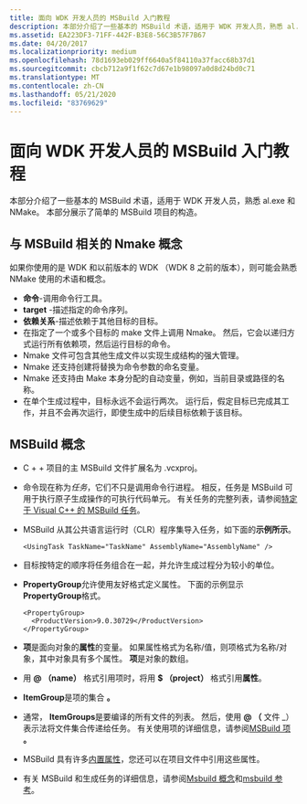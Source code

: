 ```yaml
---
title: 面向 WDK 开发人员的 MSBuild 入门教程
description: 本部分介绍了一些基本的 MSBuild 术语，适用于 WDK 开发人员，熟悉 al.exe 和 NMake。 本部分展示了简单的 MSBuild 项目的构造。
ms.assetid: EA223DF3-71FF-442F-B3E8-56C3B57F7B67
ms.date: 04/20/2017
ms.localizationpriority: medium
ms.openlocfilehash: 78d1693eb029ff6640a5f84110a37facc68b37d1
ms.sourcegitcommit: cbcb712a9f1f62c7d67e1b98097a0d8d24bd0c71
ms.translationtype: MT
ms.contentlocale: zh-CN
ms.lasthandoff: 05/21/2020
ms.locfileid: "83769629"
---
```

# <a name="msbuild-primer-for-wdk-developers"></a>面向 WDK 开发人员的 MSBuild 入门教程


本部分介绍了一些基本的 MSBuild 术语，适用于 WDK 开发人员，熟悉 al.exe 和 NMake。 本部分展示了简单的 MSBuild 项目的构造。

## <a name="span-idnmake_concepts_relevant_to_msbuildspanspan-idnmake_concepts_relevant_to_msbuildspanspan-idnmake_concepts_relevant_to_msbuildspannmake-concepts-relevant-to-msbuild"></a><span id="Nmake_concepts_relevant_to_MSBuild"></span><span id="nmake_concepts_relevant_to_msbuild"></span><span id="NMAKE_CONCEPTS_RELEVANT_TO_MSBUILD"></span>与 MSBuild 相关的 Nmake 概念


如果你使用的是 WDK 和以前版本的 WDK （WDK 8 之前的版本），则可能会熟悉 NMake 使用的术语和概念。

-   **命令**-调用命令行工具。
-   **target** -描述指定的命令序列。
-   **依赖关系**-描述依赖于其他目标的目标。
-   在指定了一个或多个目标的 make 文件上调用 Nmake。 然后，它会以递归方式运行所有依赖项，然后运行目标的命令。
-   Nmake 文件可包含其他生成文件以实现生成结构的强大管理。
-   Nmake 还支持创建将替换为命令参数的命名变量。
-   Nmake 还支持由 Make 本身分配的自动变量，例如，当前目录或路径的名称。
-   在单个生成过程中，目标永远不会运行两次。 运行后，假定目标已完成其工作，并且不会再次运行，即使生成中的后续目标依赖于该目标。

## <a name="span-idmsbuild_concepts_spanspan-idmsbuild_concepts_spanspan-idmsbuild_concepts_spanmsbuild-concepts"></a><span id="MSBuild_concepts_"></span><span id="msbuild_concepts_"></span><span id="MSBUILD_CONCEPTS_"></span>MSBuild 概念


-   C + + 项目的主 MSBuild 文件扩展名为 .vcxproj。
-   命令现在称为*任务*，它们不只是调用命令行进程。 相反，任务是 MSBuild 可用于执行原子生成操作的可执行代码单元。 有关任务的完整列表，请参阅[特定于 Visual C++ 的 MSBuild 任务](https://docs.microsoft.com/visualstudio/msbuild/msbuild-tasks-specific-to-visual-cpp)。
-   MSBuild 从其公共语言运行时（CLR）程序集导入任务，如下面的**示例所示**。
    ```
    <UsingTask TaskName="TaskName" AssemblyName="AssemblyName" />
    ```

-   目标按特定的顺序将任务组合在一起，并允许生成过程分为较小的单位。
-   **PropertyGroup**允许使用友好格式定义属性。 下面的示例显示**PropertyGroup**格式。
    ```
    <PropertyGroup>
      <ProductVersion>9.0.30729</ProductVersion>
    </PropertyGroup>
    ```

-   **项**是面向对象的**属性**的变量。 如果属性格式为名称/值，则项格式为名称/对象，其中对象具有多个属性。 **项**是对象的数组。
-   用 **@ （name）** 格式引用项时，将用 **$ （project）** 格式引用**属性**。
-   **ItemGroup**是项的集合 **。**
-   通常， **ItemGroups**是要编译的所有文件的列表。 然后，使用 **@ （** 文件 _）表示法将文件集合传递给任务。 有关使用项的详细信息，请参阅[MSBuild 项](https://docs.microsoft.com/visualstudio/msbuild/msbuild-items) **。**
-   MSBuild 具有许多[内置属性](https://docs.microsoft.com/visualstudio/msbuild/msbuild-reserved-and-well-known-properties)，您还可以在项目文件中引用这些属性。
-   有关 MSBuild 和生成任务的详细信息，请参阅[Msbuild 概念](https://docs.microsoft.com/visualstudio/msbuild/msbuild-concepts)和[msbuild 参考](https://docs.microsoft.com/visualstudio/msbuild/msbuild-reference)。

 

 





